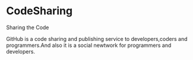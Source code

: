 # CodeSharing
Sharing the Code

GitHub is a code sharing and publishing service to developers,coders and programmers.And also it is a social newtwork for programmers and developers.
